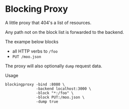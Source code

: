 # Blocking Proxy

A little proxy that 404's a list of resources.

Any path not on the block list is forwarded to the backend.

The exampe below blocks

- all HTTP verbs to `/foo`
- `PUT /moo.json`

The proxy will also optionally `dump` request data.

Usage

    blockingproxy -bind :8080 \
                  -backend localhost:3000 \
                  -block "*:/foo" \
                  -block PUT:/moo.json \
                  -dump true
